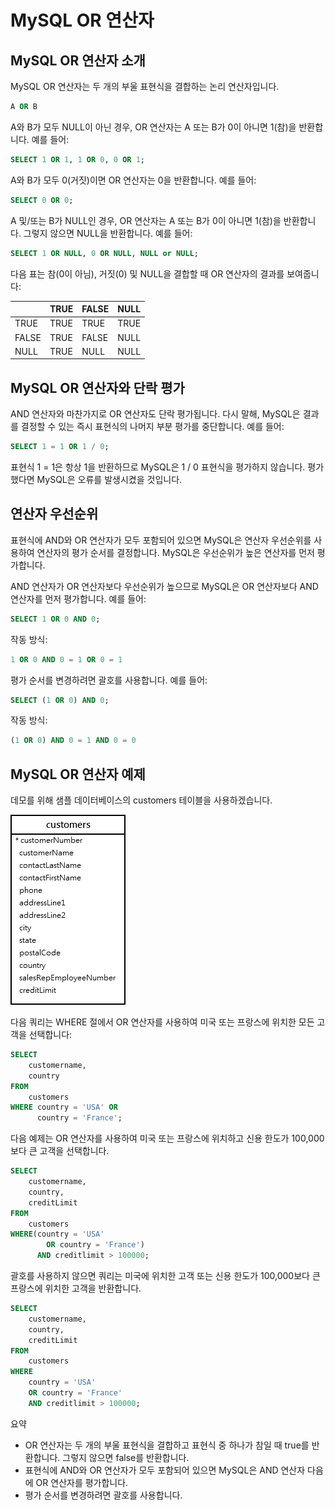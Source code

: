# MySQL OR 연산자

## MySQL OR 연산자 소개

MySQL OR 연산자는 두 개의 부울 표현식을 결합하는 논리 연산자입니다.

```sql
A OR B
```

A와 B가 모두 NULL이 아닌 경우, OR 연산자는 A 또는 B가 0이 아니면 1(참)을 반환합니다. 예를 들어:

```sql
SELECT 1 OR 1, 1 OR 0, 0 OR 1;
```

A와 B가 모두 0(거짓)이면 OR 연산자는 0을 반환합니다. 예를 들어:

```sql
SELECT 0 OR 0;
```

A 및/또는 B가 NULL인 경우, OR 연산자는 A 또는 B가 0이 아니면 1(참)을 반환합니다. 그렇지 않으면 NULL을 반환합니다. 예를 들어:

```sql
SELECT 1 OR NULL, 0 OR NULL, NULL or NULL;
```

다음 표는 참(0이 아님), 거짓(0) 및 NULL을 결합할 때 OR 연산자의 결과를 보여줍니다:

|       | TRUE | FALSE | NULL |
| ----- | ---- | ----- | ---- |
| TRUE  | TRUE | TRUE  | TRUE |
| FALSE | TRUE | FALSE | NULL |
| NULL  | TRUE | NULL  | NULL |

## MySQL OR 연산자와 단락 평가

AND 연산자와 마찬가지로 OR 연산자도 단락 평가됩니다. 다시 말해, MySQL은 결과를 결정할 수 있는 즉시 표현식의 나머지 부분 평가를 중단합니다. 예를 들어:

```sql
SELECT 1 = 1 OR 1 / 0;
```

표현식 1 = 1은 항상 1을 반환하므로 MySQL은 1 / 0 표현식을 평가하지 않습니다. 평가했다면 MySQL은 오류를 발생시켰을 것입니다.

## 연산자 우선순위

표현식에 AND와 OR 연산자가 모두 포함되어 있으면 MySQL은 연산자 우선순위를 사용하여 연산자의 평가 순서를 결정합니다. MySQL은 우선순위가 높은 연산자를 먼저 평가합니다.

AND 연산자가 OR 연산자보다 우선순위가 높으므로 MySQL은 OR 연산자보다 AND 연산자를 먼저 평가합니다. 예를 들어:

```sql
SELECT 1 OR 0 AND 0;
```

작동 방식:

```sql
1 OR 0 AND 0 = 1 OR 0 = 1
```

평가 순서를 변경하려면 괄호를 사용합니다. 예를 들어:

```sql
SELECT (1 OR 0) AND 0;
```

작동 방식:

```sql
(1 OR 0) AND 0 = 1 AND 0 = 0
```

## MySQL OR 연산자 예제

데모를 위해 샘플 데이터베이스의 customers 테이블을 사용하겠습니다.

<img src="./images/customers.png" alt="" />

다음 쿼리는 WHERE 절에서 OR 연산자를 사용하여 미국 또는 프랑스에 위치한 모든 고객을 선택합니다:

```sql
SELECT
	customername,
	country
FROM
	customers
WHERE country = 'USA' OR
      country = 'France';
```

다음 예제는 OR 연산자를 사용하여 미국 또는 프랑스에 위치하고 신용 한도가 100,000보다 큰 고객을 선택합니다.

```sql
SELECT
	customername,
	country,
	creditLimit
FROM
	customers
WHERE(country = 'USA'
		OR country = 'France')
	  AND creditlimit > 100000;
```

괄호를 사용하지 않으면 쿼리는 미국에 위치한 고객 또는 신용 한도가 100,000보다 큰 프랑스에 위치한 고객을 반환합니다.

```sql
SELECT
    customername,
    country,
    creditLimit
FROM
    customers
WHERE
    country = 'USA'
    OR country = 'France'
    AND creditlimit > 100000;
```

요약

- OR 연산자는 두 개의 부울 표현식을 결합하고 표현식 중 하나가 참일 때 true를 반환합니다. 그렇지 않으면 false를 반환합니다.
- 표현식에 AND와 OR 연산자가 모두 포함되어 있으면 MySQL은 AND 연산자 다음에 OR 연산자를 평가합니다.
- 평가 순서를 변경하려면 괄호를 사용합니다.
